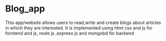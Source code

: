 # Blog_app
This app/website allows users to read,write and create blogs about articles in which they are interested. It is implemented using html css and js for forntend and js, node js ,express js and mongobd for backend
